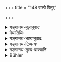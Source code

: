 +++
title = "148 बाल्ये पितुर्"

+++

<details><summary>गङ्गानथ-मूलानुवादः</summary>

In childhood she should remain under the control of her father, in youth under that of her husband, and on the husband’s death under that of her sons; the woman should never have recourse to independence.—(146).
</details>

<details><summary>मेधातिथिः</summary>

तथा चोक्तम्-

- तत्सपिण्डेषु वा सत्सु पितृपक्षे प्रभुः स्त्रियाः ।

- पक्षद्वयावसाने तु राजा भर्ता स्त्रिया मतः ॥

तत्सपिणेष्व् इत्यादिना चासति स्वामिनि कर्तव्यम् ॥ ५.१४६ ॥
</details>

<details><summary>गङ्गानथ-भाष्यानुवादः</summary>

It has been declared thus—‘In the absence of any *sapiṇḍa-relation* of her husband, some one on her father’s side shall be the woman’s protector; on the total extinction of both families, the King has been declared to be the woman’s guardian.’

This refers to a case where the husband is no more. (146).
</details>

<details><summary>गङ्गानथ-टिप्पन्यः</summary>

(Verse 148 of others.)

This verse is quoted in *Vivādaratnākara* (p. 427);—and in
*Parāśaramādhava* (Prāyaścitta, p. 286), which adds that a woman living
on terms of intimacy with any one other than her natural guardians should be regarded as ‘lost.’
</details>

<details><summary>गङ्गानथ-तुल्य-वाक्यानि</summary>

*Baudhāyana* (2.3.45).—‘hey quote the following:—“Their father protects
them in childhood; their husbands, in youth; their sons, in old age; a woman is never fit for independence.”’

*Vaśiṣṭha* (5.2).—‘They quote the following:—“Their father protects them
in childhood; their husbands in youth; their sons, in old age; a woman is never fit for independence.”’

*Viṣṇu* (25.13).—‘To remain subject, in her infancy, to her father, in
her youth, to her husband, and in her old age, to her sons (is the duty of the woman).’

*Yājñavalkya* (1.85).—‘Her Father shall protect her while she is
unmarried; her husband, when she has been married; her sons in her old age; in the absence of these, her relations shall protect her; the woman nowhere has independence.’

*Smṛtyantara* (Aparārka, p. 109).—‘When she has no relations on either
side, the king is the supporter and master of the woman; he shall support her and chastise her, if she deviates from the right path.’
</details>

<details><summary>Bühler</summary>

148	In childhood a female must be subject to her father, in youth to her husband, when her lord is dead to her sons; a woman must never be independent.
</details>
